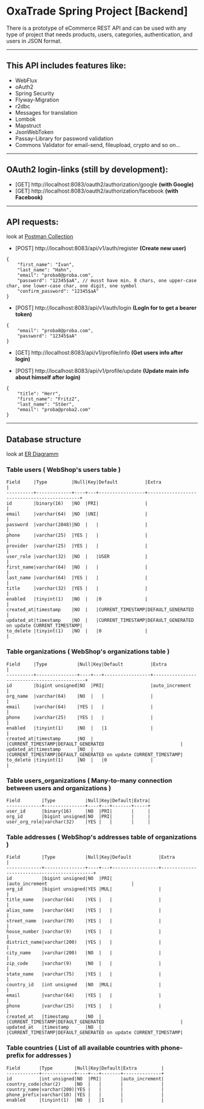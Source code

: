 # OxaTrade Spring Project [Backend]

 There is a prototype of eCommerce REST API and can be used with any type of project that needs products, users, categories, authentication, and users in JSON format.
___

## This API includes features like:

- WebFlux
- oAuth2
- Spring Security
- Flyway-Migration
- r2dbc
- Messages for translation
- Lombok
- Mapstruct
- JsonWebToken
- Passay-Library for password validation
- Commons Validator for email-send, fileupload, crypto and so on...

___

## OAuth2 login-links (still by development):

- [GET] http://localhost:8083/oauth2/authorization/google <b>(with Google)</b>
- [GET] http://localhost:8083/oauth2/authorization/facebook <b>(with Facebook)</b>

___

## API requests:
look at [Postman Collection](webfluxsecurity.postman_collection.json)

- [POST] http://localhost:8083/api/v1/auth/register <b>(Create new user)</b>

```
{
    "first_name": "Ivan",
    "last_name": "Hahn",
    "email": "proba8@proba.com",
    "password": "12345$aA", // musst have min. 8 chars, one upper-case char, one lower-case char, one digit, one symbol
    "confirm_password": "12345$aA"
}
```
	
- [POST] http://localhost:8083/api/v1/auth/login <b>(LogIn for to get a bearer token)</b>

```
{
    "email": "proba8@proba.com",
    "password": "12345$aA"
}
```

- [GET] http://localhost:8083/api/v1/profile/info <b>(Get users info after login)</b>


- [POST] http://localhost:8083/api/v1/profile/update <b>(Update main info about himself after login)</b>

```
{
    "title": "Herr",
    "first_name": "Fritz2",
    "last_name": "Stöer",
    "email": "proba@proba2.com"
}
```
	
___


## Database structure
look at [ER Diagramm](oxatrade.png)

### Table users ( WebShop's users table )

```
Field     |Type         |Null|Key|Default          |Extra                                        |
----------+-------------+----+---+-----------------+---------------------------------------------+
id        |binary(16)   |NO  |PRI|                 |                                             |
email     |varchar(64)  |NO  |UNI|                 |                                             |
password  |varchar(2048)|NO  |   |                 |                                             |
phone     |varchar(25)  |YES |   |                 |                                             |
provider  |varchar(25)  |YES |   |                 |                                             |
user_role |varchar(32)  |NO  |   |USER             |                                             |
first_name|varchar(64)  |NO  |   |                 |                                             |
last_name |varchar(64)  |YES |   |                 |                                             |
title     |varchar(32)  |YES |   |                 |                                             |
enabled   |tinyint(1)   |NO  |   |0                |                                             |
created_at|timestamp    |NO  |   |CURRENT_TIMESTAMP|DEFAULT_GENERATED                            |
updated_at|timestamp    |NO  |   |CURRENT_TIMESTAMP|DEFAULT_GENERATED on update CURRENT_TIMESTAMP|
to_delete |tinyint(1)   |NO  |   |0                |                                             |
```

### Table organizations ( WebShop's organizations table )

```
Field     |Type           |Null|Key|Default          |Extra                                        |
----------+---------------+----+---+-----------------+---------------------------------------------+
id        |bigint unsigned|NO  |PRI|                 |auto_increment                               |
org_name  |varchar(64)    |NO  |   |                 |                                             |
email     |varchar(64)    |YES |   |                 |                                             |
phone     |varchar(25)    |YES |   |                 |                                             |
enabled   |tinyint(1)     |NO  |   |1                |                                             |
created_at|timestamp      |NO  |   |CURRENT_TIMESTAMP|DEFAULT_GENERATED                            |
updated_at|timestamp      |NO  |   |CURRENT_TIMESTAMP|DEFAULT_GENERATED on update CURRENT_TIMESTAMP|
to_delete |tinyint(1)     |NO  |   |0                |                                             |
```

### Table users_organizations ( Many-to-many connection between users and organizations ) 

```
Field        |Type           |Null|Key|Default|Extra|
-------------+---------------+----+---+-------+-----+
user_id      |binary(16)     |NO  |PRI|       |     |
org_id       |bigint unsigned|NO  |PRI|       |     |
user_org_role|varchar(32)    |YES |   |       |     |
```

### Table addresses ( WebShop's addresses table of organizations )

```
Field        |Type           |Null|Key|Default          |Extra                                        |
-------------+---------------+----+---+-----------------+---------------------------------------------+
id           |bigint unsigned|NO  |PRI|                 |auto_increment                               |
org_id       |bigint unsigned|YES |MUL|                 |                                             |
title_name   |varchar(64)    |YES |   |                 |                                             |
alias_name   |varchar(64)    |YES |   |                 |                                             |
street_name  |varchar(70)    |YES |   |                 |                                             |
house_number |varchar(9)     |YES |   |                 |                                             |
district_name|varchar(200)   |YES |   |                 |                                             |
city_name    |varchar(200)   |NO  |   |                 |                                             |
zip_code     |varchar(9)     |NO  |   |                 |                                             |
state_name   |varchar(75)    |YES |   |                 |                                             |
country_id   |int unsigned   |NO  |MUL|                 |                                             |
email        |varchar(64)    |YES |   |                 |                                             |
phone        |varchar(25)    |YES |   |                 |                                             |
created_at   |timestamp      |NO  |   |CURRENT_TIMESTAMP|DEFAULT_GENERATED                            |
updated_at   |timestamp      |NO  |   |CURRENT_TIMESTAMP|DEFAULT_GENERATED on update CURRENT_TIMESTAMP|
```

### Table countries ( List of all available countries with phone-prefix for addresses )

```
Field       |Type        |Null|Key|Default|Extra         |
------------+------------+----+---+-------+--------------+
id          |int unsigned|NO  |PRI|       |auto_increment|
country_code|char(2)     |NO  |   |       |              |
country_name|varchar(200)|YES |   |       |              |
phone_prefix|varchar(10) |YES |   |       |              |
enabled     |tinyint(1)  |NO  |   |1      |              |
```
